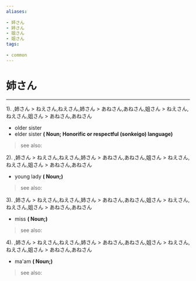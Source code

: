```yaml
---
aliases:
    
- 姉さん
- 姉さん
- 姐さん
- 姐さん
tags:
    
- common
---
```


# 姉さん
---
1).
,姉さん > ねえさん,ねえさん,姉さん > あねさん,あねさん,姐さん > ねえさん,ねえさん,姐さん > あねさん,あねさん

- older sister
- elder sister
**( Noun; Honorific or respectful (sonkeigo) language)**
> see also: 
            
2).
,姉さん > ねえさん,ねえさん,姉さん > あねさん,あねさん,姐さん > ねえさん,ねえさん,姐さん > あねさん,あねさん

- young lady
**( Noun;)**
> see also: 
            
3).
,姉さん > ねえさん,ねえさん,姉さん > あねさん,あねさん,姐さん > ねえさん,ねえさん,姐さん > あねさん,あねさん

- miss
**( Noun;)**
> see also: 
            
4).
,姉さん > ねえさん,ねえさん,姉さん > あねさん,あねさん,姐さん > ねえさん,ねえさん,姐さん > あねさん,あねさん

- ma'am
**( Noun;)**
> see also: 
            